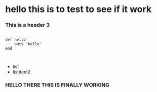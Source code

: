 <h1>hello this is to test to see if it work</h1>
<h3>This is a header 3</h3>
<pre><code class="ruby">
def hello
    puts 'hello'
end

</code></pre>

<ul>
<li>list</li>
<li>listitem2</li>
</ul>
<h3>HELLO THERE THIS IS FINALLY WORKING</h3>